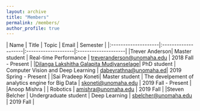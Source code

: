 ```yaml
---
layout: archive
title: "Members"
permalink: /members/
author_profile: true
---
```


|         Name        |     Title           |       Topic         |   Email             | Semester             |
|:--------------------|:--------------------|:--------------------|:--------------------| 
|Trever Anderson| Master student | Real-time Performance |  treveranderson@unomaha.edu | 2018 Fall - Present |
|[Dilanga Lakshitha Galapita Mudiyanselage](https://dabeyrathna.github.io/)| PhD student | Computer Vision and Deep Learning | dabeyrathna@unomaha.ed| 2019 Spring - Present |
|Sai Pradeep Koneti| Master student | The develpement of analytics engine for Big Data |  skoneti@unomaha.edu | 2019 Fall - Present |
|Anoop Mishra   |                      | Robotics    | amishra@unomaha.edu  | 2019 Fall |
|Steven Belcher | Undergraduate student | Deep Learning    | sbelcher@unomaha.edu | 2019 Fall |
